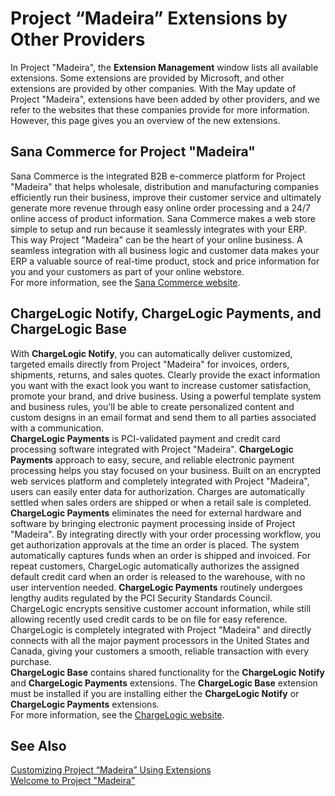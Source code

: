<properties
	pageTitle="Project “Madeira” Extensions by Other Providers | Project “Madeira”"
        description="Project “Madeira” Extensions by other providers" 
        services="project-madeira" 
        documentationCenter=""
        authors="edupont04"/>
<tags
    ms.service="project-madeira"
    ms.topic="article"
    ms.devlang="na"
    ms.tgt_pltfrm="na"
    ms.workload="na"
    ms.date="05/12/2016"
    ms.author="europe\edupont" />
    
# Project “Madeira” Extensions by Other Providers
In Project "Madeira", the **Extension Management** window lists all available extensions. Some extensions are provided by Microsoft, and other extensions are provided by other companies. With the May update of Project "Madeira", extensions have been added by other providers, and we refer to the websites that these companies provide for more information. However, this page gives you an overview of the new extensions.   

## Sana Commerce for Project "Madeira"  
Sana Commerce is the integrated B2B e-commerce platform for Project "Madeira" that helps wholesale, distribution and manufacturing companies efficiently run their business, improve their customer service and ultimately generate more revenue through easy online order processing and a 24/7 online access of product information. Sana Commerce makes a web store simple to setup and run because it seamlessly integrates with your ERP. This way Project "Madeira" can be the heart of your online business. A seamless integration with all business logic and customer data makes your ERP a valuable source of real-time product, stock and price information for you and your customers as part of your online webstore.  
For more information, see the [Sana Commerce website](https://sana-commerce.com).

## ChargeLogic Notify, ChargeLogic Payments, and ChargeLogic Base  
With **ChargeLogic Notify**, you can automatically deliver customized, targeted emails directly from Project "Madeira" for invoices, orders, shipments, returns, and sales quotes. Clearly provide the exact information you want with the exact look you want to increase customer satisfaction, promote your brand, and drive business. Using a powerful template system and business rules, you'll be able to create personalized content and custom designs in an email format and send them to all parties associated with a communication.  
**ChargeLogic Payments** is PCI-validated payment and credit card processing software integrated with Project "Madeira". **ChargeLogic Payments** approach to easy, secure, and reliable electronic payment processing helps you stay focused on your business. Built on an encrypted web services platform and completely integrated with Project "Madeira", users can easily enter data for authorization. Charges are automatically settled when sales orders are shipped or when a retail sale is completed. **ChargeLogic Payments** eliminates the need for external hardware and software by bringing electronic payment processing inside of Project "Madeira". By integrating directly with your order processing workflow, you get authorization approvals at the time an order is placed. The system automatically captures funds when an order is shipped and invoiced. For repeat customers, ChargeLogic automatically authorizes the assigned default credit card when an order is released to the warehouse, with no user intervention needed. **ChargeLogic Payments** routinely undergoes lengthy audits regulated by the PCI Security Standards Council. ChargeLogic encrypts sensitive customer account information, while still allowing recently used credit cards to be on file for easy reference. ChargeLogic is completely integrated with Project "Madeira" and directly connects with all the major payment processors in the United States and Canada, giving your customers a smooth, reliable transaction with every purchase.  
**ChargeLogic Base** contains shared functionality for the **ChargeLogic Notify** and **ChargeLogic Payments** extensions. The **ChargeLogic Base** extension must be installed if you are installing either the **ChargeLogic Notify** or **ChargeLogic Payments** extensions.  
For more information, see the [ChargeLogic website](https://www.chargelogic.com).
      
## See Also  
[Customizing Project “Madeira” Using Extensions](ui-extensions-other.md)  
[Welcome to Project "Madeira"](madeira-get-started.md)  
